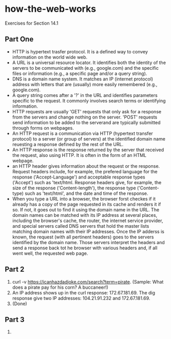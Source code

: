 # how-the-web-works
Exercises for Section 14.1

## Part One
- HTTP is hypertext trasfer protocol. It is a defined way to convey information on the world wide web.
- A URL is a universal resource locator. It identifies both the identity of the servers to be communicated with (e.g., google.com) and the specific files or information (e.g., a specific page and/or a query string).
- DNS is a domain name system. It matches an IP (internet protocol) address with letters that are (usually) more easily remembered (e.g., google.com).
- A query string comes after a '?' in the URL and identifies parameters specific to the request. It commonly involves search terms or identifying information.
- HTTP requests are usually 'GET' requests that only ask for a response from the servers and change nothing on the server. 'POST' requests send information to be added to the serverand are typically submitted through forms on webpages.
- An HTTP request is a communication via HTTP (hypertext transfer protocol) to a server (or group of servers) at the identified domain name reuesting a response defined by the rest of the URL.
- An HTTP response is the response returned by the server that received the request, also using HTTP. It is often in the form of an HTML webpage.
- an HTTP header gives information about the request or the response. Request headers include, for example, the prefered language for the response ('Accept-Language') and acceptable response types ('Accept') such as 'text/html. Response headers give, for example, the size of the response ('Content-length'), the response type ('Content-type) such as 'text/html', and the date and time of the response.
- When you type a URL into a browser, the browser forst checkes if it already has a copy of the page requested in its cache and renders it if so. If not, it goes out to find it using the domain name in the URL. The domain names can be matched with its IP address at several places, including the browser's cache, the router, the internet service provider, and special servers called DNS servers that hold the master lists matching domain names with their IP addresses. Once the IP adderss is known, the request (with all pertinent headers) goes to the servers identified by the domain name. Those servers interpret the headers and send a response back tot he browser with various headers and, if all went well, the requested web page.

## Part 2
1. curl -v https://icanhazdadjoke.com/search?term=pirate. (Sample: What does a pirate pay for his corn? A buccaneer!)
2. An IP address shows up in the curl response: 172.67.181.69. The dig response give two IP addresses: 104.21.91.232 and 172.67.181.69.
3. (Done)

## Part 3
1. 
